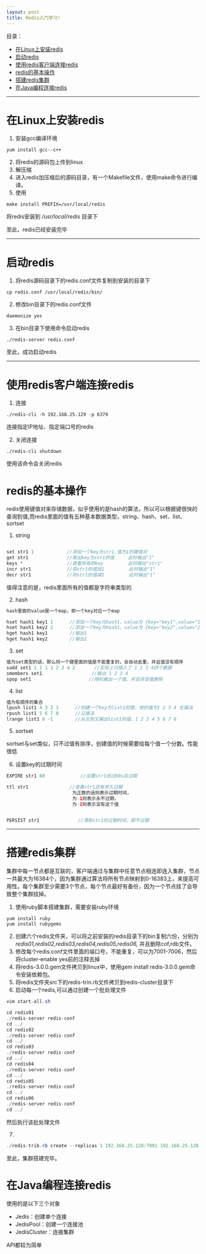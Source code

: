 ```yaml
---
layout: post
title: Redis入门学习!
---
```


目录：
- [在Linux上安装redis](#在linux上安装redis)
- [启动redis](#启动redis)
- [使用redis客户端连接redis](#使用redis客户端连接redis)
- [redis的基本操作](#redis的基本操作)
- [搭建redis集群](#搭建redis集群)
- [在Java编程连接redis](#在java编程连接redis)

---

# 在Linux上安装redis
1. 安装gcc编译环境

```
yum install gcc--c++
```
2. 将redis的源码包上传到linux
3. 解压缩
4. 进入redis加压缩后的源码目录，有一个Makefile文件，使用make命令进行编译。
5. 使用
```
make install PREFIX=/usr/local/redis
```
将redis安装到 */usr/local/redis* 目录下


至此，redis已经安装完毕

---
# 启动redis
1. 将redis源码目录下的redis.conf文件复制到安装的目录下
```
cp redis.conf /usr/local/redis/bin/
```
2. 修改bin目录下的redis.conf文件
```
daemonize yes
```
3. 在bin目录下使用命令启动redis
```
./redis-server redis.conf
```
至此，成功启动redis

---
# 使用redis客户端连接redis
1. 连接
```
./redis-cli -h 192.168.25.129 -p 6379
```
连接指定IP地址、指定端口号的redis

2. 关闭连接
```
./redis-cli shutdown
```
使用该命令会关闭redis

# redis的基本操作
redis使用键值对来存储数据，似乎使用的是hash的算法，所以可以根据键很快的查询到值,而redis里面的值有五种基本数据类型，string、hash、set、list、sortset


1. string

```java

set str1 1            //添加一个key为str1,值为1的键值对
get str1              //取出key为str1的值     此时输出"1"
keys *                //查看所有的key         此时输出"str1"
incr str1             //将str1的值加1         此时输出"1"
decr str1             //将str1的值减1         此时输出"1"

```
值得注意的是，redis里面所有的值都是字符串类型的

2. hash

```java
hash里面的value是一个map，即一个key对应一个map

hset hash1 key1 1      //添加一个key为hash1，value为 {key="key1",value="1"}的键值对
hset hash1 key2 2      //添加一个key为hash1，value为 {key="key2",value="2"}的键值对
hget hash1 key1        //输出1
hget hash1 key2        //输出2

```

3. set

```java
值为set类型的话，那么同一个键里面的值是不能重复的，会自动去重，并且值没有顺序
sadd set1 1 1 1 1 2 3 4 2       //实际上只插入了 1 2 3 4四个数据
smembers set1                  //输出 1 2 3 4
spop set1                     //随机输出一个值，并且将该值删除

```


4. list

```java
值为有顺序的集合
lpush list1 4 3 2 1      //创建一个key为list1的键，他的值为1 2 3 4 左插法
rpush list1 5 6 7 8      //又插法
lrange list1 0 -1        //从左到又输出list1的值，1 2 3 4 5 6 7 8

```


5. sortset

sortset与set类似，只不过值有排序，创建值的时候需要给每个值一个分数。性能很低



6. 设置key的过期时间

```java
EXPIRE str1 60             //设置str1经过60s后过期

ttl str1               //查看str1还有多久过期
                        为正数的话则表示过期时间，
                        为-1则表示永不过期，
                        为-2则表示没有这个值


PERSIST str1              //清除str1的过期时间，即不过期
```
---

# 搭建redis集群

集群中每一节点都是互联的，客户端通过与集群中任意节点相连即连入集群，节点一共最大为16384个，因为集群通过算法将所有节点映射到0-16383上，来提高可用性。每个集群至少需要3个节点，每个节点最好有备份，因为一个节点挂了会导致整个集群挂掉。

1. 使用ruby脚本搭建集群，需要安装ruby环境

```
yum install ruby
yum install rubygems

```
2. 创建六个redis文件夹，可以将之前安装的redis目录下的bin复制六份，分别为 *redis01,redis02,redis03,redis04,redis05,redis06,* 并且删除cof,rdb文件。
3. 修改每个redis.conf文件里面的端口号，不能重复，可以为7001-7006，然后将cluster-enable yes前的注释去掉
4. 将redis-3.0.0.gem文件拷贝到linux中，使用gem install redis-3.0.0.gem命令安装依赖包。
5. 将redis文件夹src下的redis-trin.rb文件拷贝到redis-cluster目录下
6. 启动每一个redis,可以通过创建一个批处理文件

```java
vim start-all.sh

cd redis01
./redis-server redis-conf
cd ../
cd redis02
./redis-server redis-conf
cd ../
cd redis03
./redis-server redis-conf
cd ../
cd redis04
./redis-server redis-conf
cd ../
cd redis05
./redis-server redis-conf
cd ../
cd redis06
./redis-server redis-conf
cd ../


```
然后执行该批处理文件

7. 
```java
./redis-trib.rb create --replicas 1 192.168.25.128:7001 192.168.25.128:7002 192.168.25.128:7003 192.168.25.128:7004 192.168.25.128:7005 192.168.25.128:7006

```
至此，集群搭建完毕。

# 在Java编程连接redis

使用的是以下三个对象
- Jedis：创建单个连接
- JedisPool：创建一个连接池
- JedisCluster：连接集群

API都较为简单
